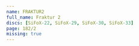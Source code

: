 ```yaml
---
name: FRAKTUR2
full_name: Fraktur 2
discs: [SiFoX-22, SiFoX-29, SiFoX-30, SiFoX-33]
page: 182/2
missing: true
---
```

